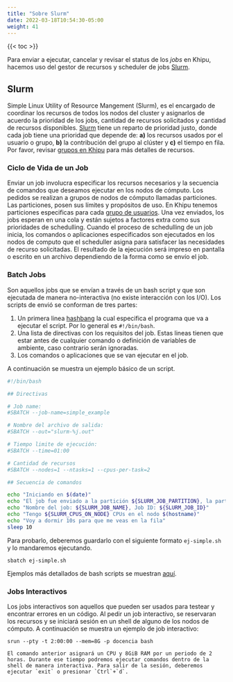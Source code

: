 ```yaml
---
title: "Sobre Slurm"
date: 2022-03-18T10:54:30-05:00
weight: 41
---
```


{{< toc >}}

Para enviar a ejecutar, cancelar y revisar el status de los *jobs* en Khipu, hacemos uso del gestor de recursos y scheduler de jobs [Slurm](https://slurm.schedmd.com/documentation.html).


## Slurm
Simple Linux Utility of Resource Mangement (Slurm), es el encargado de coordinar los recursos de todos los nodos del cluster y asignarlos de acuerdo la prioridad de los jobs, cantidad de recursos solicitados y cantidad de recursos disponibles. [Slurm](https://slurm.schedmd.com/documentation.html) tiene un reparto de prioridad justo, donde cada job tiene una prioridad que depende de: **a)** los recursos usados por el usuario o grupo, **b)** la contribución del grupo al clúster y **c)** el tiempo en fila. Por favor, revisar [grupos en Khipu](/cuentas/cuentas_del_cluster/) para más detalles de recursos.

### Ciclo de Vida de un Job


Enviar un job involucra especificar los recursos necesarios y la secuencia de comandos que deseamos ejecutar en los nodos de cómputo. Los pedidos se realizan a grupos de nodos de cómputo llamadas particiones. Las particiones, posen sus límites y propósitos de uso. En Khipu tenemos particiones especificas para cada [grupo de usuarios](/cuentas/cuentas_del_cluster/). Una vez enviados, los jobs esperan en una cola y están sujetos a factores extra como sus prioridades de schedulling. Cuando el proceso de schedulling de un job inicia, los comandos o aplicaciones especificados son ejecutados en los nodos de computo que el scheduller asigna para satisfacer las necesidades de recurso solicitadas. El resultado de la ejecución será impreso en pantalla o escrito en un archivo dependiendo de la forma como se envío el job.

### Batch Jobs

Son aquellos jobs que se envían a través de un bash script y que son ejecutada de manera no-interactiva (no existe interacción con los I/O). Los scripts de envió se conforman de tres partes:

1. Un primera linea [hashbang](https://en.wikipedia.org/wiki/Shebang_(Unix)) la cual especifica el programa que va a ejecutar el script. Por lo general es `#!/bin/bash`.
2. Una lista de directivas con los requisitos del job. Estas lineas tienen que estar antes de cualquier comando o definición de variables de ambiente, caso contrario serán ignoradas.
3. Los comandos o aplicaciones que se van ejecutar en el job.

A continuación se muestra un ejemplo básico de un script.

```bash
#!/bin/bash

## Directivas

# Job name:
#SBATCH --job-name=simple_example 

# Nombre del archivo de salida:
#SBATCH --out="slurm-%j.out"

# Tiempo limite de ejecución:
#SBATCH --time=01:00

# Cantidad de recursos
#SBATCH --nodes=1 --ntasks=1 --cpus-per-task=2 

## Secuencia de comandos

echo "Iniciando en $(date)"
echo "El job fue enviado a la partición ${SLURM_JOB_PARTITION}, la partición por defecto es ${SLURM_CLUSTER_NAME}"
echo "Nombre del job: ${SLURM_JOB_NAME}, Job ID: ${SLURM_JOB_ID}"
echo "Tengo ${SLURM_CPUS_ON_NODE} CPUs en el nodo $(hostname)"
echo "Voy a dormir 10s para que me veas en la fila"
sleep 10 
```
Para probarlo, deberemos guardarlo con el siguiente formato `ej-simple.sh` y lo mandaremos ejecutando.

```shell
sbatch ej-simple.sh
```

Ejemplos más detallados de bash scripts se muestran [aquí](guia_de_usuario/ejecutando_trabajos/enviar_jobs/).

### Jobs Interactivos

Los jobs interactivos son aquellos que pueden ser usados para testear y encontrar errores en un código. Al pedir un job interactivo, se reservaran los recursos y se iniciará sesión en un shell de alguno de los nodos de cómputo. A continuación se muestra un ejemplo de job interactivo:

```shell
srun --pty -t 2:00:00 --mem=8G -p docencia bash

El comando anterior asignará un CPU y 8GiB RAM por un periodo de 2 horas. Durante ese tiempo podremos ejecutar comandos dentro de la shell de manera interactiva. Para salir de la sesión, deberemos ejecutar `exit` o presionar `Ctrl`+`d`.

```